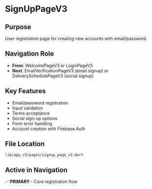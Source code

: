 # SignUpPageV3

## Purpose
User registration page for creating new accounts with email/password.

## Navigation Role
- **From**: WelcomePageV3 or LoginPageV3
- **Next**: EmailVerificationPageV3 (email signup) or DeliverySchedulePageV3 (social signup)

## Key Features
- Email/password registration
- Input validation
- Terms acceptance
- Social sign-up options
- Form error handling
- Account creation with Firebase Auth

## File Location
`lib/app_v3/pages/signup_page_v3.dart`

## Active in Navigation
✅ **PRIMARY** - Core registration flow